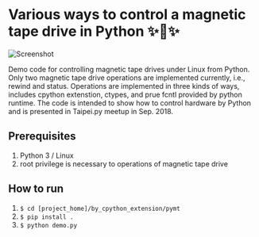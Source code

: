 Various ways to control a magnetic tape drive in Python ✨🍰✨
============================================================

![Screenshot](https://user-images.githubusercontent.com/3183314/46056862-583cf080-c185-11e8-9b98-4d0a7853787d.png)

Demo code for controlling magnetic tape drives under Linux from Python. 
Only two magnetic tape drive operations are implemented currently, i.e., rewind and status.
Operations are implemented in three kinds of ways, includes cpython extenstion, ctypes, and prue fcntl provided by python runtime.
The code is intended to show how to control hardware by Python and is presented in Taipei.py meetup in Sep. 2018.

## Prerequisites

1. Python 3 / Linux
1. root privilege is necessary to operations of magnetic tape drive

## How to run

1. ``$ cd [project_home]/by_cpython_extension/pymt``
2. ``$ pip install .``
3. ``$ python demo.py``

